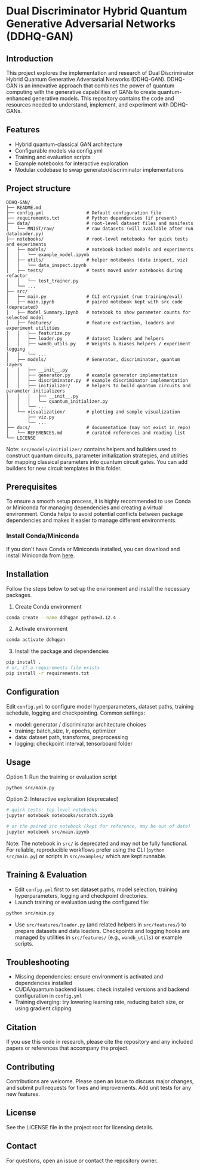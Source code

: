 # Dual Discriminator Hybrid Quantum Generative Adversarial Networks (DDHQ-GAN)

## Introduction

This project explores the implementation and research of Dual Discriminator Hybrid Quantum Generative Adversarial Networks (DDHQ-GAN). DDHQ-GAN is an innovative approach that combines the power of quantum computing with the generative capabilities of GANs to create quantum-enhanced generative models. This repository contains the code and resources needed to understand, implement, and experiment with DDHQ-GANs.

## Features

- Hybrid quantum-classical GAN architecture
- Configurable models via config.yml
- Training and evaluation scripts
- Example notebooks for interactive exploration
- Modular codebase to swap generator/discriminator implementations

## Project structure

```
DDHQ-GAN/
├── README.md
├── config.yml                # Default configuration file
├── requirements.txt          # Python dependencies (if present)
├── data/                     # root-level dataset files and manifests
│   └── MNIST/raw/            # raw datasets (will available after run dataloader.py)
├── notebooks/                # root-level notebooks for quick tests and experiments
│   ├── models/               # notebook-backed models and experiments
│   │   └── example_model.ipynb
│   ├── utils/                # helper notebooks (data inspect, viz)
│   │   └── data_inspect.ipynb
│   ├── tests/                # tests moved under notebooks during refactor
│   │   └── test_trainer.py
│   └── ...
├── src/
│   ├── main.py               # CLI entrypoint (run training/eval)
│   ├── main.ipynb            # paired notebook kept with src code (deprecated)
│   ├── Model Summary.ipynb   # notebook to show parameter counts for selected model
│   ├── features/             # feature extraction, loaders and experiment utilities
│   │   ├── featurize.py
│   │   ├── loader.py         # dataset loaders and helpers
│   │   ├── wandb_utils.py    # Weights & Biases helpers / experiment logging
│   │   └── ...
│   ├── models/               # Generator, discriminator, quantum layers
│   │   ├── __init__.py
│   │   ├── generator.py      # example generator implementation
│   │   ├── discriminator.py  # example discriminator implementation
│   │   ├── initializer/      # helpers to build quantum circuits and parameter initializers
│   │   │   ├── __init__.py
│   │   │   └── quantum_initializer.py
│   │   └── ...
│   └── visualization/        # plotting and sample visualization
│       ├── viz.py
│       └── ...
├── docs/                     # documentation (may not exist in repo)
│   └── REFERENCES.md         # curated references and reading list
└── LICENSE
```

Note: `src/models/initializer/` contains helpers and builders used to construct quantum circuits, parameter initialization strategies, and utilities for mapping classical parameters into quantum circuit gates. You can add builders for new circuit templates in this folder.

## Prerequisites

To ensure a smooth setup process, it is highly recommended to use Conda or Miniconda for managing dependencies and creating a virtual environment. Conda helps to avoid potential conflicts between package dependencies and makes it easier to manage different environments.

### Install Conda/Miniconda

If you don't have Conda or Miniconda installed, you can download and install Miniconda from [here](https://docs.conda.io/en/latest/miniconda.html).

## Installation

Follow the steps below to set up the environment and install the necessary packages.

1. Create Conda environment

```bash
conda create --name ddhqgan python=3.12.4
```

2. Activate environment

```bash
conda activate ddhqgan
```

3. Install the package and dependencies

```bash
pip install .
# or, if a requirements file exists
pip install -r requirements.txt
```

## Configuration

Edit `config.yml` to configure model hyperparameters, dataset paths, training schedule, logging and checkpointing. Common settings:

- model: generator / discriminator architecture choices
- training: batch_size, lr, epochs, optimizer
- data: dataset path, transforms, preprocessing
- logging: checkpoint interval, tensorboard folder

## Usage

Option 1: Run the training or evaluation script

```bash
python src/main.py
```

Option 2: Interactive exploration (deprecated)

```bash
# quick tests: top-level notebooks
jupyter notebook notebooks/scratch.ipynb

# or the paired src notebook (kept for reference, may be out of date)
jupyter notebook src/main.ipynb
```

Note: The notebook in `src/` is deprecated and may not be fully functional. For reliable, reproducible workflows prefer using the CLI (`python src/main.py`) or scripts in `src/examples/` which are kept runnable.

## Training & Evaluation

- Edit `config.yml` first to set dataset paths, model selection, training hyperparameters, logging and checkpoint directories.
- Launch training or evaluation using the configured file:

```bash
python src/main.py
```

- Use `src/features/loader.py` (and related helpers in `src/features/`) to prepare datasets and data loaders. Checkpoints and logging hooks are managed by utilities in `src/features/` (e.g., `wandb_utils`) or example scripts.

## Troubleshooting

- Missing dependencies: ensure environment is activated and dependencies installed
- CUDA/quantum backend issues: check installed versions and backend configuration in `config.yml`
- Training diverging: try lowering learning rate, reducing batch size, or using gradient clipping

## Citation

If you use this code in research, please cite the repository and any included papers or references that accompany the project.

## Contributing

Contributions are welcome. Please open an issue to discuss major changes, and submit pull requests for fixes and improvements. Add unit tests for any new features.

## License

See the LICENSE file in the project root for licensing details.

## Contact

For questions, open an issue or contact the repository owner.

